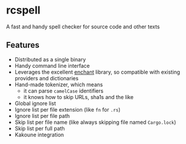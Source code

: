 # rcspell

A fast and handy spell checker for source code and other texts

## Features

* Distributed as a single binary
* Handy command line interface
* Leverages the excellent [enchant](https://abiword.github.io/enchant/) library,
  so compatible with existing providers and dictionaries
* Hand-made tokenizer, which means
   * it can parse `camelCase` identifiers
   * it knows how to skip URLs, sha1s and the like
* Global ignore list
* Ignore list per file extension (like `fn` for `.rs`)
* Ignore list per file path
* Skip list per file name (like always skipping file named `Cargo.lock`)
* Skip list per full path
* Kakoune integration
